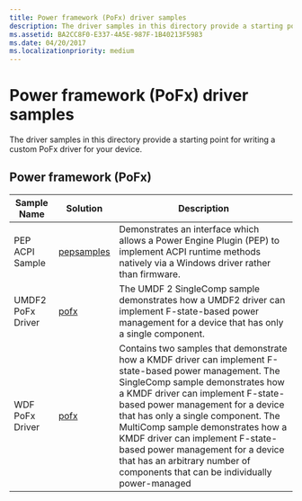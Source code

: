 ```yaml
---
title: Power framework (PoFx) driver samples
description: The driver samples in this directory provide a starting point for writing a custom PoFx driver for your device.
ms.assetid: BA2CC8F0-E337-4A5E-987F-1B40213F5983
ms.date: 04/20/2017
ms.localizationpriority: medium
---
```


# Power framework (PoFx) driver samples


The driver samples in this directory provide a starting point for writing a custom PoFx driver for your device.

## Power framework (PoFx)


| Sample Name       | Solution                                                      | Description                                                                                                                                                                                                                                                                                                                                                                                                                                            |
|-------------------|---------------------------------------------------------------|--------------------------------------------------------------------------------------------------------------------------------------------------------------------------------------------------------------------------------------------------------------------------------------------------------------------------------------------------------------------------------------------------------------------------------------------------------|
| PEP ACPI Sample   | [pepsamples](https://go.microsoft.com/fwlink/p/?LinkId=620311) | Demonstrates an interface which allows a Power Engine Plugin (PEP) to implement ACPI runtime methods natively via a Windows driver rather than firmware.                                                                                                                                                                                                                                                                                               |
| UMDF2 PoFx Driver | [pofx](https://go.microsoft.com/fwlink/p/?LinkId=617936)       | The UMDF 2 SingleComp sample demonstrates how a UMDF2 driver can implement F-state-based power management for a device that has only a single component.                                                                                                                                                                                                                                                                                               |
| WDF PoFx Driver   | [pofx](https://go.microsoft.com/fwlink/p/?LinkId=617937)       | Contains two samples that demonstrate how a KMDF driver can implement F-state-based power management. The SingleComp sample demonstrates how a KMDF driver can implement F-state-based power management for a device that has only a single component. The MultiComp sample demonstrates how a KMDF driver can implement F-state-based power management for a device that has an arbitrary number of components that can be individually power-managed |

 

 

 




